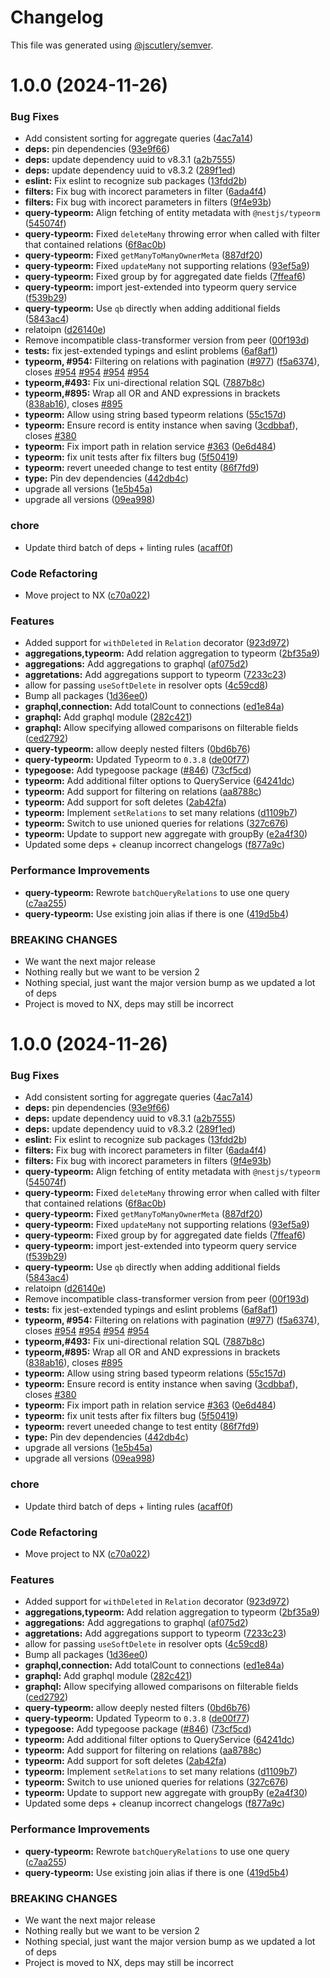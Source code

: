 # Changelog

This file was generated using [@jscutlery/semver](https://github.com/jscutlery/semver).

# 1.0.0 (2024-11-26)


### Bug Fixes

* Add consistent sorting for aggregate queries ([4ac7a14](https://github.com/Rezonate-io/nestjs-query/commit/4ac7a1485c7dcd83569951298606f487608806b1))
* **deps:** pin dependencies ([93e9f66](https://github.com/Rezonate-io/nestjs-query/commit/93e9f664d21e05ed1adc35f1bfafcb6acfe8e536))
* **deps:** update dependency uuid to v8.3.1 ([a2b7555](https://github.com/Rezonate-io/nestjs-query/commit/a2b7555c1186e48999d44aa8af9b792f32b18b7e))
* **deps:** update dependency uuid to v8.3.2 ([289f1ed](https://github.com/Rezonate-io/nestjs-query/commit/289f1ed5610781792d3c1efa5492376095084ac0))
* **eslint:** Fix eslint to recognize sub packages ([13fdd2b](https://github.com/Rezonate-io/nestjs-query/commit/13fdd2b31289dbc80316cbdb5aa32edbe596bad4))
* **filters:** Fix bug with incorect parameters in filter ([6ada4f4](https://github.com/Rezonate-io/nestjs-query/commit/6ada4f4a12633d41c60de9540dfc28ed0985ca62))
* **filters:** Fix bug with incorect parameters in filters ([9f4e93b](https://github.com/Rezonate-io/nestjs-query/commit/9f4e93b7726d85cb4febe86d2caf941dc957463a))
* **query-typeorm:** Align fetching of entity metadata with `@nestjs/typeorm` ([545074f](https://github.com/Rezonate-io/nestjs-query/commit/545074fa6511dea47d64ecbea84bf586a1c9ca0f))
* **query-typeorm:** Fixed `deleteMany` throwing error when called with filter that contained relations ([6f8ac0b](https://github.com/Rezonate-io/nestjs-query/commit/6f8ac0b7960447e903c40635990addb66b46348c))
* **query-typeorm:** Fixed `getManyToManyOwnerMeta` ([887df20](https://github.com/Rezonate-io/nestjs-query/commit/887df206eca99a80e5f8b37b5f00711d1ee3ecec))
* **query-typeorm:** Fixed `updateMany` not supporting relations ([93ef5a9](https://github.com/Rezonate-io/nestjs-query/commit/93ef5a9002b1c2206a39770d6f8f59c5bfe26ecc))
* **query-typeorm:** Fixed group by for aggregated date fields ([7ffeaf6](https://github.com/Rezonate-io/nestjs-query/commit/7ffeaf6b9e400eb027298a3870712eb7124c88bb))
* **query-typeorm:** import jest-extended into typeorm query service ([f539b29](https://github.com/Rezonate-io/nestjs-query/commit/f539b29fad60c070e8736f872d547fd498eb3c4f))
* **query-typeorm:** Use `qb` directly when adding additional fields ([5843ac4](https://github.com/Rezonate-io/nestjs-query/commit/5843ac4a7f0542efa9d33d1798e7ac3c2eaf16ca))
* relatoipn ([d26140e](https://github.com/Rezonate-io/nestjs-query/commit/d26140e814b511609e8e63e6f4ead36f5bfdeabc))
* Remove incompatible class-transformer version from peer ([00f193d](https://github.com/Rezonate-io/nestjs-query/commit/00f193d0000c13e46b9a5868a7b213162f025ac3))
* **tests:** fix jest-extended typings and eslint problems ([6af8af1](https://github.com/Rezonate-io/nestjs-query/commit/6af8af13a33faaa1585561e7b426b125a6368b6b))
* **typeorm, #954:** Filtering on relations with pagination  ([#977](https://github.com/Rezonate-io/nestjs-query/issues/977)) ([f5a6374](https://github.com/Rezonate-io/nestjs-query/commit/f5a6374f6e22470f63ef6257f7271c818ed09321)), closes [#954](https://github.com/Rezonate-io/nestjs-query/issues/954) [#954](https://github.com/Rezonate-io/nestjs-query/issues/954) [#954](https://github.com/Rezonate-io/nestjs-query/issues/954) [#954](https://github.com/Rezonate-io/nestjs-query/issues/954)
* **typeorm,#493:** Fix uni-directional relation SQL ([7887b8c](https://github.com/Rezonate-io/nestjs-query/commit/7887b8c94516194840df03139fecd0d5a0f38f65))
* **typeorm,#895:** Wrap all OR and AND expressions in brackets ([838ab16](https://github.com/Rezonate-io/nestjs-query/commit/838ab16befe7a53f5fb11e84624c3b30811f61c6)), closes [#895](https://github.com/Rezonate-io/nestjs-query/issues/895)
* **typeorm:** Allow using string based typeorm relations ([55c157d](https://github.com/Rezonate-io/nestjs-query/commit/55c157dbea9ce8c1186a2c2ea17f847857fd2226))
* **typeorm:** Ensure record is entity instance when saving ([3cdbbaf](https://github.com/Rezonate-io/nestjs-query/commit/3cdbbaff11b18bcc5e6fd29fd182e2bd66b14f17)), closes [#380](https://github.com/Rezonate-io/nestjs-query/issues/380)
* **typeorm:** Fix import path in relation service [#363](https://github.com/Rezonate-io/nestjs-query/issues/363) ([0e6d484](https://github.com/Rezonate-io/nestjs-query/commit/0e6d484920960ed1966360a89af979230667b5f7))
* **typeorm:** fix unit tests after fix filters bug ([5f50419](https://github.com/Rezonate-io/nestjs-query/commit/5f5041906694ae7c4aa799f52049d0981b97ccfc))
* **typeorm:** revert uneeded change to test entity ([86f7fd9](https://github.com/Rezonate-io/nestjs-query/commit/86f7fd9abb101eb40af2cf66009d50cb8c173eea))
* **type:** Pin dev dependencies ([442db4c](https://github.com/Rezonate-io/nestjs-query/commit/442db4cd9b9d48d0c6a20209f0b44c4a314660ac))
* upgrade all versions ([1e5b45a](https://github.com/Rezonate-io/nestjs-query/commit/1e5b45afbb913ecab6c808f077b3a85c9ec72ce1))
* upgrade all versions ([09ea998](https://github.com/Rezonate-io/nestjs-query/commit/09ea9984e90dab187dc79a542b835c5f6bdfcdd0))


### chore

* Update third batch of deps + linting rules ([acaff0f](https://github.com/Rezonate-io/nestjs-query/commit/acaff0fd56918a26cc108d6d98ef71b275400da4))


### Code Refactoring

* Move project to NX ([c70a022](https://github.com/Rezonate-io/nestjs-query/commit/c70a022671b84025bb10ba3db0a3e5a11ddcccd7))


### Features

* Added support for `withDeleted` in `Relation` decorator ([923d972](https://github.com/Rezonate-io/nestjs-query/commit/923d972660d06cc76065d90b4a46f8775669ff0b))
* **aggregations,typeorm:** Add relation aggregation to typeorm ([2bf35a9](https://github.com/Rezonate-io/nestjs-query/commit/2bf35a92ce80b1f3026fd87cb62cad17eb6eff03))
* **aggregations:** Add aggregations to graphql ([af075d2](https://github.com/Rezonate-io/nestjs-query/commit/af075d2e93b6abbbfbe32afcc917350f803fadaa))
* **aggretations:** Add aggregations support to typeorm ([7233c23](https://github.com/Rezonate-io/nestjs-query/commit/7233c2397d0ac332e5209ab87ae62f5f555609d6))
* allow for passing `useSoftDelete` in resolver opts ([4c59cd8](https://github.com/Rezonate-io/nestjs-query/commit/4c59cd82f87663a40634523101c7f511afe77e63))
* Bump all packages ([1d36ee0](https://github.com/Rezonate-io/nestjs-query/commit/1d36ee0401c7f2a82f2ea06092139526ea879f7c))
* **graphql,connection:** Add totalCount to connections ([ed1e84a](https://github.com/Rezonate-io/nestjs-query/commit/ed1e84a2feb6f89c3b270fcbc1d0eaf6aec5e575))
* **graphql:** Add graphql module ([282c421](https://github.com/Rezonate-io/nestjs-query/commit/282c421d0e6f67fe750fa6005f6cb7d960c8fbd0))
* **graphql:** Allow specifying allowed comparisons on filterable fields ([ced2792](https://github.com/Rezonate-io/nestjs-query/commit/ced27920e5c2278c2a04c027a692e25b3306f6cb))
* **query-typeorm:** allow deeply nested filters ([0bd6b76](https://github.com/Rezonate-io/nestjs-query/commit/0bd6b76c4dbd876df7f9a991803843405d24fdb9))
* **query-typeorm:** Updated Typeorm to `0.3.8` ([de00f77](https://github.com/Rezonate-io/nestjs-query/commit/de00f77965d605ce34e96378a89794347677656c))
* **typegoose:** Add typegoose package ([#846](https://github.com/Rezonate-io/nestjs-query/issues/846)) ([73cf5cd](https://github.com/Rezonate-io/nestjs-query/commit/73cf5cdbf11496ad3a3ce3f6bb69975510de26e2))
* **typeorm:** Add additional filter options to QueryService ([64241dc](https://github.com/Rezonate-io/nestjs-query/commit/64241dc9c4565c3bb2d4f168c837578bd706c48c))
* **typeorm:** Add support for filtering on relations ([aa8788c](https://github.com/Rezonate-io/nestjs-query/commit/aa8788cbbc0c95465e1633b57ca48c91b160038a))
* **typeorm:** Add support for soft deletes ([2ab42fa](https://github.com/Rezonate-io/nestjs-query/commit/2ab42faee2802abae4d8496e2529b8eb23860ed4))
* **typeorm:** Implement `setRelations` to set many relations ([d1109b7](https://github.com/Rezonate-io/nestjs-query/commit/d1109b70f961cf59d7cbc8b8a85c401980a2b6c4))
* **typeorm:** Switch to use unioned queries for relations ([327c676](https://github.com/Rezonate-io/nestjs-query/commit/327c6760e3e1a7db6bb0f872928d0502345c925f))
* **typeorm:** Update to support new aggregate with groupBy ([e2a4f30](https://github.com/Rezonate-io/nestjs-query/commit/e2a4f3066834ae7fddf0239ab647a0a9de667149))
* Updated some deps + cleanup incorrect changelogs ([f877a9c](https://github.com/Rezonate-io/nestjs-query/commit/f877a9c7e1c4f172ed9b94b33398da596e6222f7))


### Performance Improvements

* **query-typeorm:** Rewrote `batchQueryRelations` to use one query ([c7aa255](https://github.com/Rezonate-io/nestjs-query/commit/c7aa255e11e86bf13e87e7d3cd26ef34d556bb1a))
* **query-typeorm:** Use existing join alias if there is one ([419d5b4](https://github.com/Rezonate-io/nestjs-query/commit/419d5b4f23efa111f698620e118b7168a1a594bd))


### BREAKING CHANGES

* We want the next major release
* Nothing really but we want to be version 2
* Nothing special, just want the major version bump as we updated a lot of deps
* Project is moved to NX, deps may still be incorrect



# 1.0.0 (2024-11-26)


### Bug Fixes

* Add consistent sorting for aggregate queries ([4ac7a14](https://github.com/Rezonate-io/nestjs-query/commit/4ac7a1485c7dcd83569951298606f487608806b1))
* **deps:** pin dependencies ([93e9f66](https://github.com/Rezonate-io/nestjs-query/commit/93e9f664d21e05ed1adc35f1bfafcb6acfe8e536))
* **deps:** update dependency uuid to v8.3.1 ([a2b7555](https://github.com/Rezonate-io/nestjs-query/commit/a2b7555c1186e48999d44aa8af9b792f32b18b7e))
* **deps:** update dependency uuid to v8.3.2 ([289f1ed](https://github.com/Rezonate-io/nestjs-query/commit/289f1ed5610781792d3c1efa5492376095084ac0))
* **eslint:** Fix eslint to recognize sub packages ([13fdd2b](https://github.com/Rezonate-io/nestjs-query/commit/13fdd2b31289dbc80316cbdb5aa32edbe596bad4))
* **filters:** Fix bug with incorect parameters in filter ([6ada4f4](https://github.com/Rezonate-io/nestjs-query/commit/6ada4f4a12633d41c60de9540dfc28ed0985ca62))
* **filters:** Fix bug with incorect parameters in filters ([9f4e93b](https://github.com/Rezonate-io/nestjs-query/commit/9f4e93b7726d85cb4febe86d2caf941dc957463a))
* **query-typeorm:** Align fetching of entity metadata with `@nestjs/typeorm` ([545074f](https://github.com/Rezonate-io/nestjs-query/commit/545074fa6511dea47d64ecbea84bf586a1c9ca0f))
* **query-typeorm:** Fixed `deleteMany` throwing error when called with filter that contained relations ([6f8ac0b](https://github.com/Rezonate-io/nestjs-query/commit/6f8ac0b7960447e903c40635990addb66b46348c))
* **query-typeorm:** Fixed `getManyToManyOwnerMeta` ([887df20](https://github.com/Rezonate-io/nestjs-query/commit/887df206eca99a80e5f8b37b5f00711d1ee3ecec))
* **query-typeorm:** Fixed `updateMany` not supporting relations ([93ef5a9](https://github.com/Rezonate-io/nestjs-query/commit/93ef5a9002b1c2206a39770d6f8f59c5bfe26ecc))
* **query-typeorm:** Fixed group by for aggregated date fields ([7ffeaf6](https://github.com/Rezonate-io/nestjs-query/commit/7ffeaf6b9e400eb027298a3870712eb7124c88bb))
* **query-typeorm:** import jest-extended into typeorm query service ([f539b29](https://github.com/Rezonate-io/nestjs-query/commit/f539b29fad60c070e8736f872d547fd498eb3c4f))
* **query-typeorm:** Use `qb` directly when adding additional fields ([5843ac4](https://github.com/Rezonate-io/nestjs-query/commit/5843ac4a7f0542efa9d33d1798e7ac3c2eaf16ca))
* relatoipn ([d26140e](https://github.com/Rezonate-io/nestjs-query/commit/d26140e814b511609e8e63e6f4ead36f5bfdeabc))
* Remove incompatible class-transformer version from peer ([00f193d](https://github.com/Rezonate-io/nestjs-query/commit/00f193d0000c13e46b9a5868a7b213162f025ac3))
* **tests:** fix jest-extended typings and eslint problems ([6af8af1](https://github.com/Rezonate-io/nestjs-query/commit/6af8af13a33faaa1585561e7b426b125a6368b6b))
* **typeorm, #954:** Filtering on relations with pagination  ([#977](https://github.com/Rezonate-io/nestjs-query/issues/977)) ([f5a6374](https://github.com/Rezonate-io/nestjs-query/commit/f5a6374f6e22470f63ef6257f7271c818ed09321)), closes [#954](https://github.com/Rezonate-io/nestjs-query/issues/954) [#954](https://github.com/Rezonate-io/nestjs-query/issues/954) [#954](https://github.com/Rezonate-io/nestjs-query/issues/954) [#954](https://github.com/Rezonate-io/nestjs-query/issues/954)
* **typeorm,#493:** Fix uni-directional relation SQL ([7887b8c](https://github.com/Rezonate-io/nestjs-query/commit/7887b8c94516194840df03139fecd0d5a0f38f65))
* **typeorm,#895:** Wrap all OR and AND expressions in brackets ([838ab16](https://github.com/Rezonate-io/nestjs-query/commit/838ab16befe7a53f5fb11e84624c3b30811f61c6)), closes [#895](https://github.com/Rezonate-io/nestjs-query/issues/895)
* **typeorm:** Allow using string based typeorm relations ([55c157d](https://github.com/Rezonate-io/nestjs-query/commit/55c157dbea9ce8c1186a2c2ea17f847857fd2226))
* **typeorm:** Ensure record is entity instance when saving ([3cdbbaf](https://github.com/Rezonate-io/nestjs-query/commit/3cdbbaff11b18bcc5e6fd29fd182e2bd66b14f17)), closes [#380](https://github.com/Rezonate-io/nestjs-query/issues/380)
* **typeorm:** Fix import path in relation service [#363](https://github.com/Rezonate-io/nestjs-query/issues/363) ([0e6d484](https://github.com/Rezonate-io/nestjs-query/commit/0e6d484920960ed1966360a89af979230667b5f7))
* **typeorm:** fix unit tests after fix filters bug ([5f50419](https://github.com/Rezonate-io/nestjs-query/commit/5f5041906694ae7c4aa799f52049d0981b97ccfc))
* **typeorm:** revert uneeded change to test entity ([86f7fd9](https://github.com/Rezonate-io/nestjs-query/commit/86f7fd9abb101eb40af2cf66009d50cb8c173eea))
* **type:** Pin dev dependencies ([442db4c](https://github.com/Rezonate-io/nestjs-query/commit/442db4cd9b9d48d0c6a20209f0b44c4a314660ac))
* upgrade all versions ([1e5b45a](https://github.com/Rezonate-io/nestjs-query/commit/1e5b45afbb913ecab6c808f077b3a85c9ec72ce1))
* upgrade all versions ([09ea998](https://github.com/Rezonate-io/nestjs-query/commit/09ea9984e90dab187dc79a542b835c5f6bdfcdd0))


### chore

* Update third batch of deps + linting rules ([acaff0f](https://github.com/Rezonate-io/nestjs-query/commit/acaff0fd56918a26cc108d6d98ef71b275400da4))


### Code Refactoring

* Move project to NX ([c70a022](https://github.com/Rezonate-io/nestjs-query/commit/c70a022671b84025bb10ba3db0a3e5a11ddcccd7))


### Features

* Added support for `withDeleted` in `Relation` decorator ([923d972](https://github.com/Rezonate-io/nestjs-query/commit/923d972660d06cc76065d90b4a46f8775669ff0b))
* **aggregations,typeorm:** Add relation aggregation to typeorm ([2bf35a9](https://github.com/Rezonate-io/nestjs-query/commit/2bf35a92ce80b1f3026fd87cb62cad17eb6eff03))
* **aggregations:** Add aggregations to graphql ([af075d2](https://github.com/Rezonate-io/nestjs-query/commit/af075d2e93b6abbbfbe32afcc917350f803fadaa))
* **aggretations:** Add aggregations support to typeorm ([7233c23](https://github.com/Rezonate-io/nestjs-query/commit/7233c2397d0ac332e5209ab87ae62f5f555609d6))
* allow for passing `useSoftDelete` in resolver opts ([4c59cd8](https://github.com/Rezonate-io/nestjs-query/commit/4c59cd82f87663a40634523101c7f511afe77e63))
* Bump all packages ([1d36ee0](https://github.com/Rezonate-io/nestjs-query/commit/1d36ee0401c7f2a82f2ea06092139526ea879f7c))
* **graphql,connection:** Add totalCount to connections ([ed1e84a](https://github.com/Rezonate-io/nestjs-query/commit/ed1e84a2feb6f89c3b270fcbc1d0eaf6aec5e575))
* **graphql:** Add graphql module ([282c421](https://github.com/Rezonate-io/nestjs-query/commit/282c421d0e6f67fe750fa6005f6cb7d960c8fbd0))
* **graphql:** Allow specifying allowed comparisons on filterable fields ([ced2792](https://github.com/Rezonate-io/nestjs-query/commit/ced27920e5c2278c2a04c027a692e25b3306f6cb))
* **query-typeorm:** allow deeply nested filters ([0bd6b76](https://github.com/Rezonate-io/nestjs-query/commit/0bd6b76c4dbd876df7f9a991803843405d24fdb9))
* **query-typeorm:** Updated Typeorm to `0.3.8` ([de00f77](https://github.com/Rezonate-io/nestjs-query/commit/de00f77965d605ce34e96378a89794347677656c))
* **typegoose:** Add typegoose package ([#846](https://github.com/Rezonate-io/nestjs-query/issues/846)) ([73cf5cd](https://github.com/Rezonate-io/nestjs-query/commit/73cf5cdbf11496ad3a3ce3f6bb69975510de26e2))
* **typeorm:** Add additional filter options to QueryService ([64241dc](https://github.com/Rezonate-io/nestjs-query/commit/64241dc9c4565c3bb2d4f168c837578bd706c48c))
* **typeorm:** Add support for filtering on relations ([aa8788c](https://github.com/Rezonate-io/nestjs-query/commit/aa8788cbbc0c95465e1633b57ca48c91b160038a))
* **typeorm:** Add support for soft deletes ([2ab42fa](https://github.com/Rezonate-io/nestjs-query/commit/2ab42faee2802abae4d8496e2529b8eb23860ed4))
* **typeorm:** Implement `setRelations` to set many relations ([d1109b7](https://github.com/Rezonate-io/nestjs-query/commit/d1109b70f961cf59d7cbc8b8a85c401980a2b6c4))
* **typeorm:** Switch to use unioned queries for relations ([327c676](https://github.com/Rezonate-io/nestjs-query/commit/327c6760e3e1a7db6bb0f872928d0502345c925f))
* **typeorm:** Update to support new aggregate with groupBy ([e2a4f30](https://github.com/Rezonate-io/nestjs-query/commit/e2a4f3066834ae7fddf0239ab647a0a9de667149))
* Updated some deps + cleanup incorrect changelogs ([f877a9c](https://github.com/Rezonate-io/nestjs-query/commit/f877a9c7e1c4f172ed9b94b33398da596e6222f7))


### Performance Improvements

* **query-typeorm:** Rewrote `batchQueryRelations` to use one query ([c7aa255](https://github.com/Rezonate-io/nestjs-query/commit/c7aa255e11e86bf13e87e7d3cd26ef34d556bb1a))
* **query-typeorm:** Use existing join alias if there is one ([419d5b4](https://github.com/Rezonate-io/nestjs-query/commit/419d5b4f23efa111f698620e118b7168a1a594bd))


### BREAKING CHANGES

* We want the next major release
* Nothing really but we want to be version 2
* Nothing special, just want the major version bump as we updated a lot of deps
* Project is moved to NX, deps may still be incorrect
